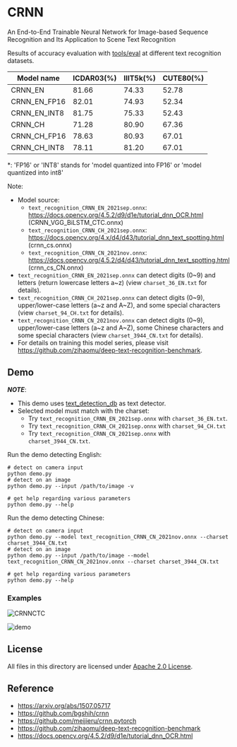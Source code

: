 # CRNN

An End-to-End Trainable Neural Network for Image-based Sequence Recognition and Its Application to Scene Text Recognition

Results of accuracy evaluation with [tools/eval](../../tools/eval) at different text recognition datasets.

| Model name   | ICDAR03(%) | IIIT5k(%) | CUTE80(%) |
| ------------ | ---------- | --------- | --------- |
| CRNN_EN      | 81.66      | 74.33     | 52.78     |
| CRNN_EN_FP16 | 82.01      | 74.93     | 52.34     |
| CRNN_EN_INT8 | 81.75      | 75.33     | 52.43     |
| CRNN_CH      | 71.28      | 80.90     | 67.36     |
| CRNN_CH_FP16 | 78.63      | 80.93     | 67.01     |
| CRNN_CH_INT8 | 78.11      | 81.20     | 67.01     |

\*: 'FP16' or 'INT8' stands for 'model quantized into FP16' or 'model quantized into int8'

Note:

- Model source:
  - `text_recognition_CRNN_EN_2021sep.onnx`: https://docs.opencv.org/4.5.2/d9/d1e/tutorial_dnn_OCR.html (CRNN_VGG_BiLSTM_CTC.onnx)
  - `text_recognition_CRNN_CH_2021sep.onnx`: https://docs.opencv.org/4.x/d4/d43/tutorial_dnn_text_spotting.html (crnn_cs.onnx)
  - `text_recognition_CRNN_CN_2021nov.onnx`: https://docs.opencv.org/4.5.2/d4/d43/tutorial_dnn_text_spotting.html (crnn_cs_CN.onnx)
- `text_recognition_CRNN_EN_2021sep.onnx` can detect digits (0\~9) and letters (return lowercase letters a\~z) (view `charset_36_EN.txt` for details).
- `text_recognition_CRNN_CH_2021sep.onnx` can detect digits (0\~9), upper/lower-case letters (a\~z and A\~Z), and some special characters (view `charset_94_CH.txt` for details).
- `text_recognition_CRNN_CN_2021nov.onnx` can detect digits (0\~9), upper/lower-case letters (a\~z and A\~Z), some Chinese characters and some special characters (view `charset_3944_CN.txt` for details).
- For details on training this model series, please visit https://github.com/zihaomu/deep-text-recognition-benchmark.

## Demo

***NOTE***:

- This demo uses [text_detection_db](../text_detection_db) as text detector.
- Selected model must match with the charset:
  - Try `text_recognition_CRNN_EN_2021sep.onnx` with `charset_36_EN.txt`.
  - Try `text_recognition_CRNN_CH_2021sep.onnx` with `charset_94_CH.txt`
  - Try `text_recognition_CRNN_CN_2021sep.onnx` with `charset_3944_CN.txt`.

Run the demo detecting English:

```shell
# detect on camera input
python demo.py
# detect on an image
python demo.py --input /path/to/image -v

# get help regarding various parameters
python demo.py --help
```

Run the demo detecting Chinese:

```shell
# detect on camera input
python demo.py --model text_recognition_CRNN_CN_2021nov.onnx --charset charset_3944_CN.txt
# detect on an image
python demo.py --input /path/to/image --model text_recognition_CRNN_CN_2021nov.onnx --charset charset_3944_CN.txt

# get help regarding various parameters
python demo.py --help
```

### Examples

![CRNNCTC](./example_outputs/CRNNCTC.gif)

![demo](./example_outputs/demo.jpg)

## License

All files in this directory are licensed under [Apache 2.0 License](./LICENSE).

## Reference

- https://arxiv.org/abs/1507.05717
- https://github.com/bgshih/crnn
- https://github.com/meijieru/crnn.pytorch
- https://github.com/zihaomu/deep-text-recognition-benchmark
- https://docs.opencv.org/4.5.2/d9/d1e/tutorial_dnn_OCR.html
